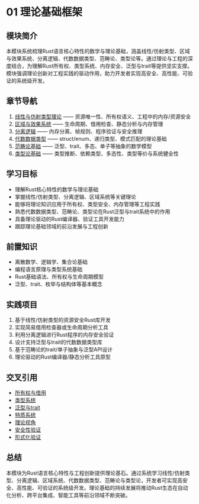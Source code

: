 # 01 理论基础框架

## 模块简介

本模块系统梳理Rust语言核心特性的数学与理论基础，涵盖线性/仿射类型、区域与效果系统、分离逻辑、代数数据类型、范畴论、类型论等。通过理论与工程的深度结合，为理解Rust所有权、类型系统、内存安全、泛型与trait等提供坚实支撑。模块强调理论创新对工程实践的驱动作用，助力开发者实现高安全、高性能、可验证的系统级开发。

## 章节导航

1. [线性与仿射类型理论](./01_linear_affine_types.md) —— 资源唯一性、所有权语义、工程中的内存/资源安全
2. [区域与效果系统](./02_region_effect_systems.md) —— 生命周期、借用检查、静态分析与内存管理
3. [分离逻辑](./03_separation_logic.md) —— 内存分离、帧规则、程序验证与安全推理
4. [代数数据类型](./04_algebraic_data_types.md) —— struct/enum、递归类型、模式匹配的理论基础
5. [范畴论基础](./05_category_theory.md) —— 泛型、trait、多态、单子等抽象的数学模型
6. [类型论基础](./06_type_theory_foundations.md) —— 类型推断、依赖类型、多态性、类型等价与系统健全性

## 学习目标

- 理解Rust核心特性的数学与理论基础
- 掌握线性/仿射类型、分离逻辑、区域系统等关键理论
- 能够将理论知识应用于所有权、类型安全、内存管理等工程实践
- 熟悉代数数据类型、范畴论、类型论在Rust泛型与trait系统中的作用
- 具备理论驱动的Rust编译器、验证工具开发能力
- 跟踪理论基础领域的前沿发展与工程创新

## 前置知识

- 离散数学、逻辑学、集合论基础
- 编程语言原理与类型系统基础
- Rust基础语法、所有权与生命周期模型
- 泛型、trait、枚举与结构体等基本概念

## 实践项目

1. 基于线性/仿射类型的资源安全Rust库开发
2. 实现简易借用检查器或生命周期分析工具
3. 利用分离逻辑进行Rust程序的内存安全验证
4. 设计支持泛型与trait的代数数据类型库
5. 基于范畴论的trait/单子抽象与泛型API设计
6. 理论驱动的Rust编译器/静态分析工具原型

## 交叉引用

- [所有权与借用](../01_ownership_borrowing/)
- [类型系统](../02_type_system/)
- [泛型与trait](../04_generics/)
- [特质系统](../12_traits/)
- [理论视角](../20_theoretical_perspectives/)
- [安全性验证](../23_security_verification/)
- [形式化验证](../05_formal_verification/)

## 总结

本模块为Rust语言核心特性与工程创新提供理论基石。通过系统学习线性/仿射类型、分离逻辑、区域系统、代数数据类型、范畴论与类型论，开发者可实现高安全、高性能、可验证的系统级开发。理论基础的持续发展将推动Rust生态在自动化分析、跨平台集成、智能工具等前沿领域不断突破。

